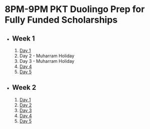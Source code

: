 # 8PM-9PM PKT Duolingo Prep for Fully Funded Scholarships

- ## Week 1

   1. [Day 1](https://www.facebook.com/iCodeguru/videos/1014687036447044)
   2. Day 2 - Muharram Holiday
   3. Day 3 - Muharram Holiday
   4. [Day 4](https://www.facebook.com/iCodeguru/videos/1844957622582963)
   5. [Day 5](https://www.facebook.com/iCodeguru/videos/1236568961050003)

- ## Week 2

   1. [Day 1](https://www.facebook.com/iCodeguru/videos/516994467488227)
   2. [Day 2](https://www.facebook.com/iCodeguru/videos/8208255322530570)
   3. [Day 3](https://www.facebook.com/iCodeguru/videos/1156439698928610)
   4. [Day 4](https://www.facebook.com/iCodeguru/videos/474691985307608)
   5. [Day 5](https://www.facebook.com/iCodeguru/videos/867236475258531)

<!-- - ## Week 3

   1. [Day 1](https://www.facebook.com/iCodeguru/videos/516659837594050)
   2. [Day 2](https://www.facebook.com/iCodeguru/videos/3848393222112240)
   3. [Day 3](https://www.facebook.com/iCodeguru/videos/345137688533399)
   4. [Day 4](https://www.facebook.com/iCodeguru/videos/1252921985873096)
   5. [Day 5]() -->

<!-- - ## Week 

   1. [Day 1]()
   2. [Day 2]()
   3. [Day 3]()
   4. [Day 4]()
   5. [Day 5]() -->